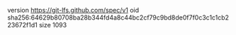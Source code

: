 version https://git-lfs.github.com/spec/v1
oid sha256:64629b80708ba28b344fd4a8c44bc2cf79c9bd8de0f7f0c3c1c1cb223672f1d1
size 1093
